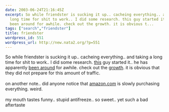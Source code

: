 ```yaml
---
date: 2003-06-24T21:16:45Z
excerpt: So while friendster is sucking it up.. cacheing everything.. and taking a
  long time for shit to work.. I did some research. this guy started it.. he has apparently
  been around for awhile. check out the growth. it is obvious t...
tags: ["search","friendster"]
title: friendster
wordpress_id: 551
wordpress_url: http://new.nata2.org/?p=551
---
```


So while friendster is sucking it up.. cacheing everything.. and taking a long time for shit to work.. I did some research. <a href="http://www.jabrams.com/">this</a> guy started it.. he has apparently <a href="http://www.jabrams.com/bio.html">been around</a> for awhile. check out the <a href="http://www.alexa.com/data/details/traffic_details?q=&amp;url=friendster.com">growth</a>. it is obvious that they did not prepare for this amount of traffic. <br/><br/>on another note.. did anyone notice that <a href="http://www.amazon.com">amazon.com</a> is slowly purchasing everything. weird.<br/><br/>my mouth tastes funny.. stupid antifreeze.. so sweet.. yet such a bad aftertaste
